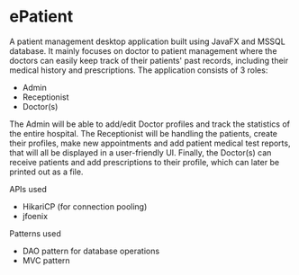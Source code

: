 # ePatient
A patient management desktop application built using JavaFX and MSSQL database.
It mainly focuses on doctor to patient management where the doctors can easily keep track of their patients' past records, including their medical history and prescriptions. 
The application consists of 3 roles: 
  - Admin
  - Receptionist
  - Doctor(s)

The Admin will be able to add/edit Doctor profiles and track the statistics of the entire hospital.
The Receptionist will be handling the patients, create their profiles, make new appointments and add patient medical test reports, that will all be displayed in a user-friendly UI. 
Finally, the Doctor(s) can receive patients and add prescriptions to their profile, which can later be printed out as a file.

APIs used
- HikariCP (for connection pooling)
- jfoenix

Patterns used
- DAO pattern for database operations
- MVC pattern
